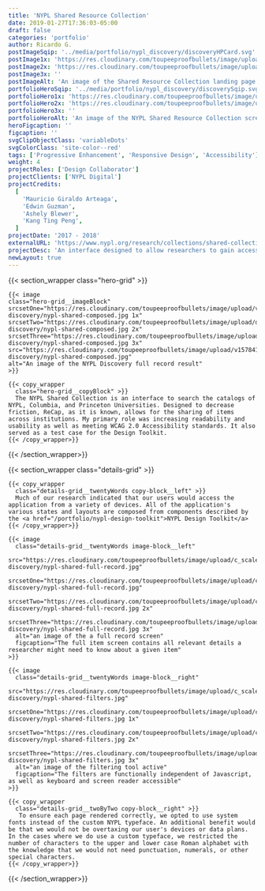 ```yaml
---
title: 'NYPL Shared Resource Collection'
date: 2019-01-27T17:36:03-05:00
draft: false
categories: 'portfolio'
author: Ricardo G.
postImageSqip: '../media/portfolio/nypl_discovery/discoveryHPCard.svg'
postImage1x: 'https://res.cloudinary.com/toupeeproofbullets/image/upload/t_hp_portfolio/v1548514911/nypl-discovery/medium_initial.jpg'
postImage2x: 'https://res.cloudinary.com/toupeeproofbullets/image/upload/t_hp_portfolio_2x/v1548514911/nypl-discovery/medium_initial.jpg'
postImage3x: ''
postImageAlt: 'An image of the Shared Resource Collection landing page'
portfolioHeroSqip: '../media/portfolio/nypl_discovery/discoverySqip.svg'
portfolioHero1x: 'https://res.cloudinary.com/toupeeproofbullets/image/upload/t_portfolio_hero_16_9/v1578422083/nypl-discovery/nypl-shared-composed.jpg'
portfolioHero2x: 'https://res.cloudinary.com/toupeeproofbullets/image/upload/t_portfolio_hero_2x/v1578422083/nypl-discovery/nypl-shared-composed.jpg'
portfolioHero3x: ''
portfolioHeroAlt: 'An image of the NYPL Shared Resource Collection screens, from mobile to desktop'
heroFigcaption: ''
figcaption: ''
svgClipObjectClass: 'variableDots'
svgColorClass: 'site-color--red'
tags: ['Progressive Enhancement', 'Responsive Design', 'Accessibility']
weight: 4
projectRoles: ['Design Collaborator']
projectClients: ['NYPL Digital']
projectCredits:
  [
    'Mauricio Giraldo Arteaga',
    'Edwin Guzman',
    'Ashely Blewer',
    'Kang Ting Peng',
  ]
projectDate: '2017 - 2018'
externalURL: 'https://www.nypl.org/research/collections/shared-collection-catalog/'
projectDesc: 'An interface designed to allow researchers to gain access to materials contained in collections held by NYPL, Princeton, and Columbia Universities.'
newLayout: true
---
```


{{< section_wrapper class="hero-grid" >}}

    {{< image
    class="hero-grid__imageBlock"
    srcsetOne="https://res.cloudinary.com/toupeeproofbullets/image/upload/v1578418283/nypl-discovery/nypl-shared-composed.jpg 1x"
    srcsetTwo="https://res.cloudinary.com/toupeeproofbullets/image/upload/dpr_2.0/v1578418283/nypl-discovery/nypl-shared-composed.jpg 2x"
    srcsetThree="https://res.cloudinary.com/toupeeproofbullets/image/upload/dpr_3.0/v1578418283/nypl-discovery/nypl-shared-composed.jpg 3x"
    src="https://res.cloudinary.com/toupeeproofbullets/image/upload/v1578418283/nypl-discovery/nypl-shared-composed.jpg"
    alt="An image of the NYPL Discovery full record result"
    >}}

    {{< copy_wrapper
      class="hero-grid__copyBlock" >}}
      The NYPL Shared Collection is an interface to search the catalogs of NYPL, Columbia, and Princeton Universities. Designed to decrease friction, ReCap, as it is known, allows for the sharing of items across institutions. My primary role was increasing readability and usability as well as meeting WCAG 2.0 Accessibility standards. It also served as a test case for the Design Toolkit.
    {{< /copy_wrapper>}}

{{< /section_wrapper>}}

{{< section_wrapper class="details-grid" >}}

    {{< copy_wrapper
      class="details-grid__twentyWords copy-block__left" >}}
      Much of our research indicated that our users would access the application from a variety of devices. All of the application's various states and layouts are composed from components described by the <a href="/portfolio/nypl-design-toolkit">NYPL Design Toolkit</a>
    {{< /copy_wrapper>}}

    {{< image
      class="details-grid__twentyWords image-block__left"
      src="https://res.cloudinary.com/toupeeproofbullets/image/upload/c_scale,q_80,w_480/v1578421262/nypl-discovery/nypl-shared-full-record.jpg"
      srcsetOne="https://res.cloudinary.com/toupeeproofbullets/image/upload/c_scale,q_80,w_480/v1578421262/nypl-discovery/nypl-shared-full-record.jpg"
      srcsetTwo="https://res.cloudinary.com/toupeeproofbullets/image/upload/c_scale,dpr_2.0,q_80,w_480/v1578421262/nypl-discovery/nypl-shared-full-record.jpg 2x"
      srcsetThree="https://res.cloudinary.com/toupeeproofbullets/image/upload/c_scale,dpr_3.0,q_80,w_480/v1578421262/nypl-discovery/nypl-shared-full-record.jpg 3x"
      alt="an image of the a full record screen"
      figcaption="The full item screen contains all relevant details a researcher might need to know about a given item"
    >}}

    {{< image
      class="details-grid__twentyWords image-block__right"
      src="https://res.cloudinary.com/toupeeproofbullets/image/upload/c_scale,q_90,w_480/v1578424312/nypl-discovery/nypl-shared-filters.jpg"
      srcsetOne="https://res.cloudinary.com/toupeeproofbullets/image/upload/c_scale,dpr_1.0,q_90,w_480/v1578424312/nypl-discovery/nypl-shared-filters.jpg 1x"
      srcsetTwo="https://res.cloudinary.com/toupeeproofbullets/image/upload/c_scale,dpr_2.0,q_90,w_480/v1578424312/nypl-discovery/nypl-shared-filters.jpg 2x"
      srcsetThree="https://res.cloudinary.com/toupeeproofbullets/image/upload/c_scale,dpr_3.0,q_90,w_480/v1578424312/nypl-discovery/nypl-shared-filters.jpg 3x"
      alt="an image of the filtering tool active"
      figcaption="The filters are functionally independent of Javascript, as well as keyboard and screen reader accessible"
    >}}

    {{< copy_wrapper
      class="details-grid__twoByTwo copy-block__right" >}}
       To ensure each page rendered correctly, we opted to use system fonts instead of the custom NYPL typeface. An additional benefit would be that we would not be overtaxing our user's devices or data plans. In the cases where we do use a custom typeface, we restricted the number of characters to the upper and lower case Roman alphabet with the knowledge that we would not need punctuation, numerals, or other special characters.
    {{< /copy_wrapper>}}

{{< /section_wrapper>}}
